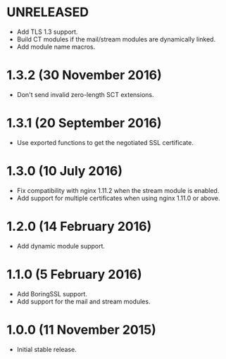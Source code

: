 # UNRELEASED

* Add TLS 1.3 support.
* Build CT modules if the mail/stream modules are dynamically linked.
* Add module name macros.

# 1.3.2 (30 November 2016)

* Don't send invalid zero-length SCT extensions.

# 1.3.1 (20 September 2016)

* Use exported functions to get the negotiated SSL certificate.

# 1.3.0 (10 July 2016)

* Fix compatibility with nginx 1.11.2 when the stream module is enabled.
* Add support for multiple certificates when using nginx 1.11.0 or above.

# 1.2.0 (14 February 2016)

* Add dynamic module support.

# 1.1.0 (5 February 2016)

* Add BoringSSL support.
* Add support for the mail and stream modules.

# 1.0.0 (11 November 2015)

* Initial stable release.

